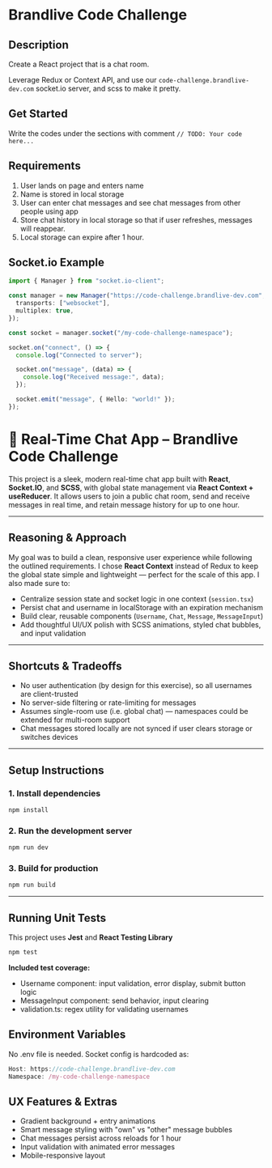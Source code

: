 # Brandlive Code Challenge

## Description

Create a React project that is a chat room.

Leverage Redux or Context API, and use our `code-challenge.brandlive-dev.com` socket.io server, and scss to make it pretty.

## Get Started

Write the codes under the sections with comment `// TODO: Your code here...`

## Requirements

1. User lands on page and enters name
2. Name is stored in local storage
3. User can enter chat messages and see chat messages from other people using app
4. Store chat history in local storage so that if user refreshes, messages will reappear.
5. Local storage can expire after 1 hour.

## Socket.io Example

```typescript
import { Manager } from "socket.io-client";

const manager = new Manager("https://code-challenge.brandlive-dev.com", {
  transports: ["websocket"],
  multiplex: true,
});

const socket = manager.socket("/my-code-challenge-namespace");

socket.on("connect", () => {
  console.log("Connected to server");

  socket.on("message", (data) => {
    console.log("Received message:", data);
  });

  socket.emit("message", { Hello: "world!" });
});
```

# 💬 Real-Time Chat App – Brandlive Code Challenge

This project is a sleek, modern real-time chat app built with **React**, **Socket.IO**, and **SCSS**, with global state management via **React Context + useReducer**. It allows users to join a public chat room, send and receive messages in real time, and retain message history for up to one hour.

---

## Reasoning & Approach

My goal was to build a clean, responsive user experience while following the outlined requirements. I chose **React Context** instead of Redux to keep the global state simple and lightweight — perfect for the scale of this app. I also made sure to:

- Centralize session state and socket logic in one context (`session.tsx`)
- Persist chat and username in localStorage with an expiration mechanism
- Build clear, reusable components (`Username`, `Chat`, `Message`, `MessageInput`)
- Add thoughtful UI/UX polish with SCSS animations, styled chat bubbles, and input validation

---

## Shortcuts & Tradeoffs

- No user authentication (by design for this exercise), so all usernames are client-trusted
- No server-side filtering or rate-limiting for messages
- Assumes single-room use (i.e. global chat) — namespaces could be extended for multi-room support
- Chat messages stored locally are not synced if user clears storage or switches devices

---

## Setup Instructions

### 1. Install dependencies

```bash
npm install
```

### 2. Run the development server

```bash
npm run dev
```

### 3. Build for production

```bash
npm run build
```

---

## Running Unit Tests

This project uses **Jest** and **React Testing Library**

```bash
npm test
```

**Included test coverage:**

- Username component: input validation, error display, submit button logic
- MessageInput component: send behavior, input clearing
- validation.ts: regex utility for validating usernames

## Environment Variables

No .env file is needed. Socket config is hardcoded as:

```ts
Host: https://code-challenge.brandlive-dev.com
Namespace: /my-code-challenge-namespace
```

## UX Features & Extras

- Gradient background + entry animations
- Smart message styling with "own" vs "other" message bubbles
- Chat messages persist across reloads for 1 hour
- Input validation with animated error messages
- Mobile-responsive layout

